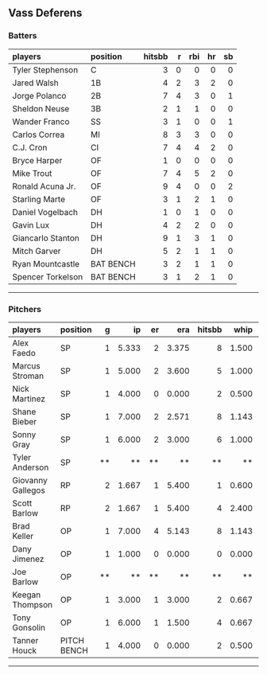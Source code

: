## Vass Deferens

### Batters

 
|players           |position  | hitsbb|  r| rbi| hr| sb| 
|:-----------------|:---------|------:|--:|---:|--:|--:| 
|Tyler Stephenson  |C         |      3|  0|   0|  0|  0| 
|Jared Walsh       |1B        |      4|  2|   3|  2|  0| 
|Jorge Polanco     |2B        |      7|  4|   3|  0|  1| 
|Sheldon Neuse     |3B        |      2|  1|   1|  0|  0| 
|Wander Franco     |SS        |      3|  1|   0|  0|  1| 
|Carlos Correa     |MI        |      8|  3|   3|  0|  0| 
|C.J. Cron         |CI        |      7|  4|   4|  2|  0| 
|Bryce Harper      |OF        |      1|  0|   0|  0|  0| 
|Mike Trout        |OF        |      7|  4|   5|  2|  0| 
|Ronald Acuna Jr.  |OF        |      9|  4|   0|  0|  2| 
|Starling Marte    |OF        |      3|  1|   2|  1|  0| 
|Daniel Vogelbach  |DH        |      1|  0|   1|  0|  0| 
|Gavin Lux         |DH        |      4|  2|   2|  0|  0| 
|Giancarlo Stanton |DH        |      9|  1|   3|  1|  0| 
|Mitch Garver      |DH        |      5|  2|   1|  1|  0| 
|Ryan Mountcastle  |BAT BENCH |      3|  2|   1|  1|  0| 
|Spencer Torkelson |BAT BENCH |      3|  1|   2|  1|  0| 


* * *

### Pitchers

 
|players           |position    |  g|    ip| er|   era| hitsbb|  whip| so|  w| sv| 
|:-----------------|:-----------|--:|-----:|--:|-----:|------:|-----:|--:|--:|--:| 
|Alex Faedo        |SP          |  1| 5.333|  2| 3.375|      8| 1.500|  2|  1|  0| 
|Marcus Stroman    |SP          |  1| 5.000|  2| 3.600|      5| 1.000|  6|  0|  0| 
|Nick Martinez     |SP          |  1| 4.000|  0| 0.000|      2| 0.500|  6|  0|  0| 
|Shane Bieber      |SP          |  1| 7.000|  2| 2.571|      8| 1.143| 10|  0|  0| 
|Sonny Gray        |SP          |  1| 6.000|  2| 3.000|      6| 1.000|  5|  1|  0| 
|Tyler Anderson    |SP          | **|    **| **|    **|     **|    **| **| **| **| 
|Giovanny Gallegos |RP          |  2| 1.667|  1| 5.400|      1| 0.600|  5|  0|  1| 
|Scott Barlow      |RP          |  2| 1.667|  1| 5.400|      4| 2.400|  1|  0|  0| 
|Brad Keller       |OP          |  1| 7.000|  4| 5.143|      8| 1.143|  4|  0|  0| 
|Dany Jimenez      |OP          |  1| 1.000|  0| 0.000|      0| 0.000|  1|  0|  1| 
|Joe Barlow        |OP          | **|    **| **|    **|     **|    **| **| **| **| 
|Keegan Thompson   |OP          |  1| 3.000|  1| 3.000|      2| 0.667|  4|  1|  0| 
|Tony Gonsolin     |OP          |  1| 6.000|  1| 1.500|      4| 0.667|  7|  0|  0| 
|Tanner Houck      |PITCH BENCH |  1| 4.000|  0| 0.000|      2| 0.500|  6|  1|  0| 


* * *


